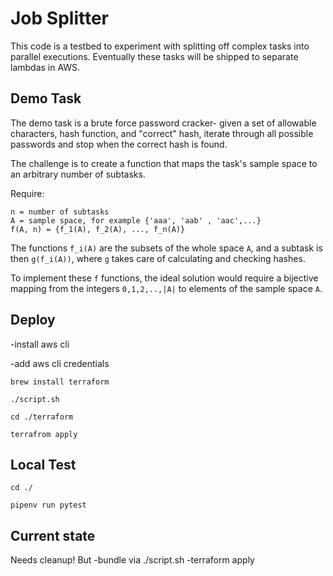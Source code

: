 # Job Splitter

This code is a testbed to experiment with splitting off complex tasks into parallel executions. Eventually these tasks will be shipped to separate lambdas in AWS.

## Demo Task

The demo task is a brute force password cracker- given a set of allowable characters, hash function, and "correct" hash, iterate through all possible passwords and stop when the correct hash is found. 

The challenge is to create a function that maps the task's sample space to an arbitrary number of subtasks.

Require: 

```
n = number of subtasks
A = sample space, for example {'aaa', 'aab' , 'aac',...}
f(A, n) = {f_1(A), f_2(A), ..., f_n(A)}
```

The functions `f_i(A)` are the subsets of the whole space `A`, and a subtask is then `g(f_i(A))`, where `g` takes care of calculating and checking hashes. 

To implement these `f` functions, the ideal solution would require a bijective mapping from the integers `0,1,2,..,|A|` to elements of the sample space `A`.

## Deploy 

-install aws cli

-add aws cli credentials

`brew install terraform`

`./script.sh`

`cd ./terraform`

`terrafrom apply`

## Local Test

`cd ./`

`pipenv run pytest`

## Current state
Needs cleanup! But 
-bundle via ./script.sh
-terraform apply 
